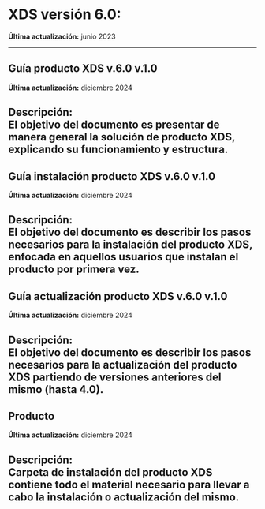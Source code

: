 # XDS versión 6.0:
**Última actualización:** junio 2023  

---
## Guía producto XDS v.6.0 v.1.0

**Última actualización:** diciembre 2024

**Descripción:**  
El objetivo del documento es presentar de manera general la solución de producto XDS, explicando su funcionamiento y estructura.
---

## Guía instalación producto XDS v.6.0 v.1.0

**Última actualización:** diciembre 2024

**Descripción:**  
El objetivo del documento es describir los pasos necesarios para la instalación del producto XDS, enfocada en aquellos usuarios que instalan el producto por primera vez.
---

## Guía actualización producto XDS v.6.0 v.1.0

**Última actualización:** diciembre 2024

**Descripción:**  
El objetivo del documento es describir los pasos necesarios para la actualización del producto XDS partiendo de versiones anteriores del mismo (hasta 4.0).
---

## Producto

**Última actualización:** diciembre 2024

**Descripción:**  
Carpeta de instalación del producto XDS contiene todo el material necesario para llevar a cabo la instalación o actualización del mismo.
---